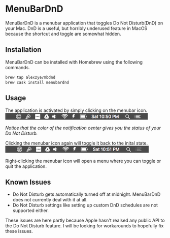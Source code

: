 # MenuBarDnD

MenuBarDnD is a menubar application that toggles Do Not Disturb(DnD) on your Mac. DnD is a useful, but horribly underused feature in MacOS because the shortcut and toggle are somewhat hidden.

## Installation
MenuBarDnD can be installed with Homebrew using the following commands.  
```
brew tap alexzye/mbdnd   
brew cask install menubardnd   
```

## Usage
The application is activated by simply clicking on the menubar icon.  
![deactivated](/img/deactivated.png)

*Notice that the color of the notification center gives you the status of your Do Not Disturb.*

Clicking the menubar icon again will toggle it back to the inital state.
![activated](/img/activated.png)

Right-clicking the menubar icon will open a menu where you can toggle or quit the application.  

## Known Issues
- Do Not Disturb gets automatically turned off at midnight. MenuBarDnD does not currently deal with it at all.
- Do Not Disturb settings like setting up custom DnD schedules are not supported either.

These issues are here partly because Apple hasn't realsed any public API to the Do Not Disturb feature. I will be looking for workarounds to hopefully fix these issues.
